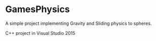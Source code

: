 # GamesPhysics
A simple project implementing Gravity and Sliding physics to spheres.

C++ project in Visual Studio 2015
